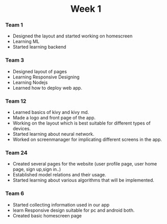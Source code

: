 <h1 align="center">Week 1</h1>

### Team 1
- Designed the layout and started working on homescreen
- Learning ML
- Started learning backend

### Team 3
- Designed layout of pages
- Learning Responsive Designing
- Learning Nodejs
- Learned  how to deploy web app.

### Team 12
- Learned basics of kivy and kivy md.
- Made a logo and front page of the app.
- Working on the layout which is best suitable for different types of devices.
- Started learning about neural network.
- Worked on screenmanager for implicating different screens in the app.

### Team 24
- Created several pages for the website (user profile page, user home page, sign up,sign in..)
- Established model relations and their usage.
- Started learning about various algorithms that will be implemented.

### Team 6
- Started collecting information used in our app
- learn Responsive design suitable for pc and android both.
- Created basic homescreen page